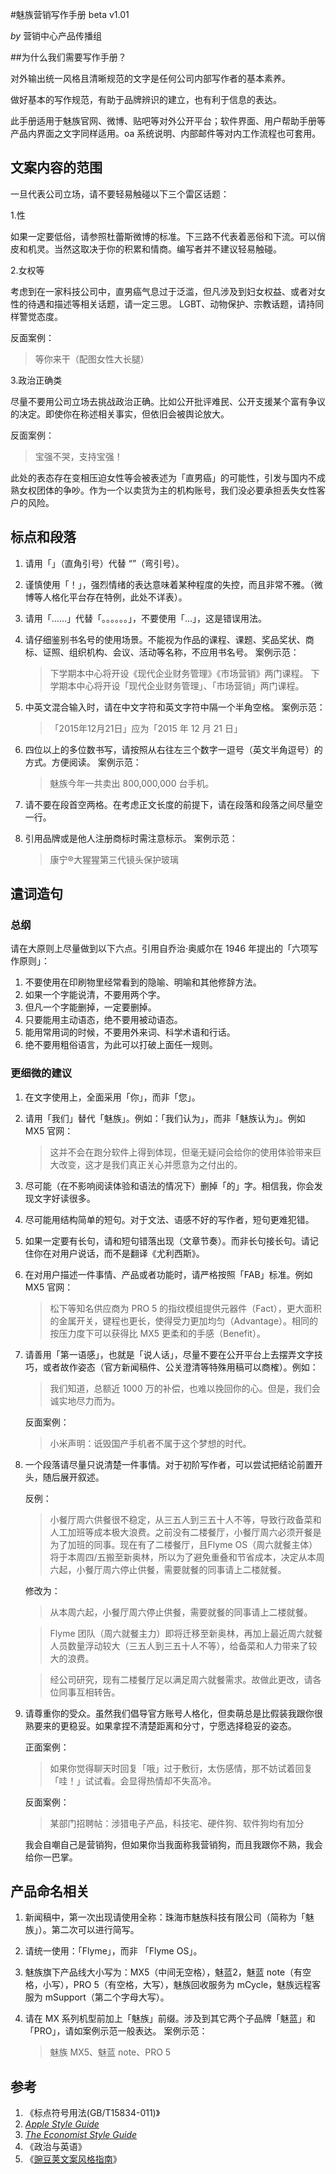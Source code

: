 #魅族营销写作手册 beta v1.01

*by* 营销中心产品传播组 

##为什么我们需要写作手册？

对外输出统一风格且清晰规范的文字是任何公司内部写作者的基本素养。

做好基本的写作规范，有助于品牌辨识的建立，也有利于信息的表达。

此手册适用于魅族官网、微博、贴吧等对外公开平台；软件界面、用户帮助手册等产品内界面之文字同样适用。oa 系统说明、内部邮件等对内工作流程也可套用。

## 文案内容的范围

一旦代表公司立场，请不要轻易触碰以下三个雷区话题：

1.性

如果一定要低俗，请参照杜蕾斯微博的标准。下三路不代表着恶俗和下流。可以俏皮和机灵。当然这取决于你的积累和情商。编写者并不建议轻易触碰。

2.女权等

考虑到在一家科技公司中，直男癌气息过于泛滥，但凡涉及到妇女权益、或者对女性的待遇和描述等相关话题，请一定三思。 LGBT、动物保护、宗教话题，请持同样警觉态度。

反面案例：

   >等你来干（配图女性大长腿）

3.政治正确类

尽量不要用公司立场去挑战政治正确。比如公开批评难民、公开支援某个富有争议的决定。即使你在称述相关事实，但依旧会被舆论放大。

反面案例：

   >宝强不哭，支持宝强！

此处的表态存在变相压迫女性等会被表述为「直男癌」的可能性，引发与国内不成熟女权团体的争吵。作为一个以卖货为主的机构账号，我们没必要承担丢失女性客户的风险。

## 标点和段落

1. 请用「」（直角引号）代替 “”（弯引号）。

2. 谨慎使用「！」，强烈情绪的表达意味着某种程度的失控，而且非常不雅。（微博等人格化平台存在特例，此处不详表）。

3. 请用「……」代替「。。。。。。」，不要使用「…」，这是错误用法。

4. 请仔细鉴别书名号的使用场景。不能视为作品的课程、课题、奖品奖状、商标、证照、组织机构、会议、活动等名称，不应用书名号。
	案例示范：
	> 下学期本中心将开设《现代企业财务管理》《市场营销》两门课程。
	> 下学期本中心将开设「现代企业财务管理」、「市场营销」两门课程。
	
5. 中英文混合输入时，请在中文字符和英文字符中隔一个半角空格。
	案例示范：
	> 「2015年12月21日」应为「2015 年 12 月 21 日」
6. 四位以上的多位数书写，请按照从右往左三个数字一逗号（英文半角逗号）的方式。方便阅读。
	案例示范：
	> 魅族今年一共卖出 800,000,000 台手机。
	
7. 请不要在段首空两格。在考虑正文长度的前提下，请在段落和段落之间尽量空一行。

8. 引用品牌或是他人注册商标时需注意标示。
	案例示范：
	> 康宁®大猩猩第三代镜头保护玻璃

## 遣词造句

### 总纲

请在大原则上尽量做到以下六点。引用自乔治·奥威尔在 1946 年提出的「六项写作原则」：

1. 不要使用在印刷物里经常看到的隐喻、明喻和其他修辞方法。
2. 如果一个字能说清，不要用两个字。
3. 但凡一个字能删掉，一定要删掉。
4. 只要能用主动语态，绝不要用被动语态。
5. 能用常用词的时候，不要用外来词、科学术语和行话。
6. 绝不要用粗俗语言，为此可以打破上面任一规则。

### 更细微的建议

1. 在文字使用上，全面采用「你」，而非「您」。

2. 请用「我们」替代「魅族」。例如：「我们认为」，而非「魅族认为」。例如 MX5 官网：

	> 这并不会在跑分软件上得到体现，但毫无疑问会给你的使用体验带来巨大改变，这才是我们真正关心并愿意为之付出的。
	
3. 尽可能（在不影响阅读体验和语法的情况下）删掉「的」字。相信我，你会发现文字好读很多。

4. 尽可能用结构简单的短句。对于文法、语感不好的写作者，短句更难犯错。

5. 如果一定要有长句，请和短句错落出现（文章节奏）。而非长句接长句。请记住你在对用户说话，而不是翻译《尤利西斯》。

6. 在对用户描述一件事情、产品或者功能时，请严格按照「FAB」标准。例如 MX5 官网：

	> 松下等知名供应商为 PRO 5 的指纹模组提供元器件（Fact），更大面积的金属开关，键程也更长，使得受力更加均匀（Advantage）。相同的按压力度下可以获得比 MX5 更柔和的手感（Benefit）。

7. 请善用「第一语感」，也就是「说人话」，尽量不要在公开平台上去摆弄文字技巧，或者故作姿态（官方新闻稿件、公关澄清等特殊用稿可以商榷）。例如：

	> 我们知道，总额近 1000 万的补偿，也难以挽回你的心。但是，我们会诚实地尽力而为。
	
	反面案例：
	> 小米声明：诋毁国产手机者不属于这个梦想的时代。

8. 一个段落请尽量只说清楚一件事情。对于初阶写作者，可以尝试把结论前置开头，随后展开叙述。

	反例：
	> 小餐厅周六供餐很不稳定，从三五人到三五十人不等，导致行政备菜和人工加班等成本极大浪费。之前没有二楼餐厅，小餐厅周六必须开餐是为了加班的同事。现在有了二楼餐厅，且Flyme OS（周六就餐主体）将于本周四/五搬至新奥林，所以为了避免重叠和节省成本，决定从本周六起，小餐厅周六停止供餐，需要就餐的同事请上二楼就餐。
	
	修改为：
	> 从本周六起，小餐厅周六停止供餐，需要就餐的同事请上二楼就餐。
	
	> Flyme 团队（周六就餐主力）即将迁移至新奥林，再加上最近周六就餐人员数量浮动较大（三五人到三五十人不等），给备菜和人力带来了较大的浪费。

	> 经公司研究，现有二楼餐厅足以满足周六就餐需求。故做此更改，请各位同事互相转告。

9. 请尊重你的受众。虽然我们倡导官方账号人格化，但卖萌总是比假装我跟你很熟要来的更稳妥。如果拿捏不清楚距离和分寸，宁愿选择稳妥的姿态。

	正面案例：

	>如果你觉得聊天时回复「哦」过于敷衍，太伤感情，那不妨试着回复「哇！」试试看。会显得热情却不失高冷。

	反面案例：

	 >某部门招聘帖：涉猎电子产品，科技宅、硬件狗、软件狗均有加分

	我会自嘲自己是营销狗，但如果你当我面称我营销狗，而且我跟你不熟，我会给你一巴掌。

## 产品命名相关

1. 新闻稿中，第一次出现请使用全称：珠海市魅族科技有限公司（简称为「魅族」）。第二次可以进行简写。

2. 请统一使用：「Flyme」，而非 「Flyme OS」。

3. 魅族旗下产品线大小写为：MX5（中间无空格），魅蓝2，魅蓝 note（有空格，小写），PRO 5（有空格，大写），魅族回收服务为 mCycle，魅族远程客服为 mSupport（第二个字母大写）。

4. 请在 MX 系列机型前加上「魅族」前缀。涉及到其它两个子品牌「魅蓝」和「PRO」，请如案例示范一般表达。
案例示范：

	> 魅族 MX5、魅蓝 note、PRO 5


## 参考

1. 《标点符号用法(GB/T15834-011)》
2. *[Apple Style Guide](https://help.apple.com/asg/mac/2013/ASG_2013.pdf)*
3. *[The Economist Style Guide](http://www.economist.com/styleguide/introduction)*
4. 《政治与英语》
5. 《[豌豆荚文案风格指南](https://docs.google.com/document/d/1R8lMCPf6zCD5KEA8ekZ5knK77iw9J-vJ6vEopPemqZM/edit#heading=h.wwm9rx-11m0cb)》
